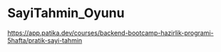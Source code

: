 # SayiTahmin_Oyunu
https://app.patika.dev/courses/backend-bootcamp-hazirlik-programi-5hafta/pratik-sayi-tahmin

